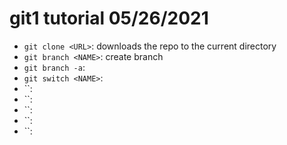 # git1 tutorial 05/26/2021

- `git clone <URL>`: downloads the repo to the current directory
- `git branch <NAME>`: create branch <NAME>
- `git branch -a`:
- `git switch <NAME>`:
- ``:
- ``:
- ``:
- ``:
- ``:

